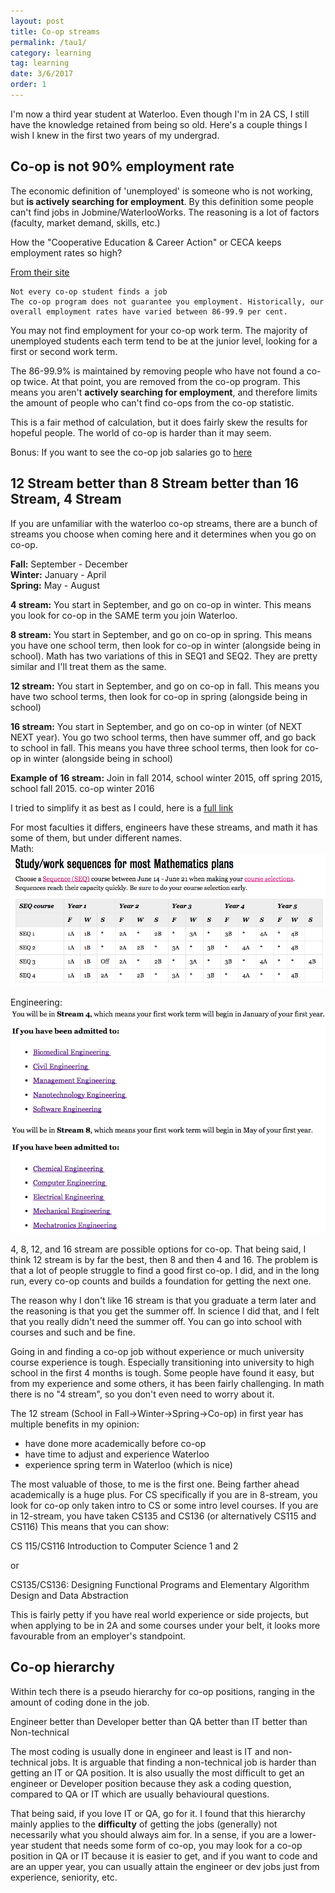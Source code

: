```yaml
---
layout: post
title: Co-op streams
permalink: /tau1/
category: learning
tag: learning
date: 3/6/2017
order: 1
---
```

I'm now a third year student at Waterloo. Even though I'm in 2A CS, I still have the knowledge retained from being so old. Here's a couple things I wish I knew in the first two years of my undergrad.

## Co-op is not 90% employment rate

The economic definition of 'unemployed' is someone who is not working, but **is actively searching for employment**. By this definition some people can't find jobs in Jobmine/WaterlooWorks. The reasoning is a lot of factors (faculty, market demand, skills, etc.)

How the "Cooperative Education & Career Action" or CECA keeps employment rates so high?

[From their site](https://uwaterloo.ca/co-operative-education/why-co-op/employment-statistics)
```
Not every co-op student finds a job
The co-op program does not guarantee you employment. Historically, our overall employment rates have varied between 86-99.9 per cent.
```

You may not find employment for your co-op work term. The majority of unemployed students each term tend to be at the junior level, looking for a first or second work term.

The 86-99.9% is maintained by removing people who have not found a co-op twice. At that point, you are removed from the co-op program. This means you aren't **actively searching for employment**, and therefore limits the amount of people who can't find co-ops from the co-op statistic.

This is a fair method of calculation, but it does fairly skew the results for hopeful people. The world of co-op is harder than it may seem.

Bonus: If you want to see the co-op job salaries go to [here](https://uwaterloo.ca/co-operative-education/why-co-op/co-op-earnings)

## 12 Stream better than 8 Stream better than 16 Stream, 4 Stream

If you are unfamiliar with the waterloo co-op streams, there are a bunch of streams you choose when coming here and it determines when you go on co-op.

**Fall:** September - December  
**Winter:** January - April  
**Spring:** May - August  

**4 stream:** You start in September, and go on co-op in winter. This means you look for co-op in the SAME term you join Waterloo.

**8 stream:** You start in September, and go on co-op in spring. This means you have one school term, then look for co-op in winter (alongside being in school). Math has two variations of this in SEQ1 and SEQ2. They are pretty similar and I'll treat them as the same.

**12 stream:** You start in September, and go on co-op in fall. This means you have two school terms, then look for co-op in spring (alongside being in school)

**16 stream:** You start in September, and go on co-op in winter (of NEXT NEXT year). You go two school terms, then have summer off, and go back to school in fall. This means you have three school terms, then look for co-op in winter (alongside being in school)

**Example of 16 stream:**
Join in fall 2014, school winter 2015, off spring 2015, school fall 2015. co-op winter 2016

I tried to simplify it as best as I could, here is a [full link](https://uwaterloo.ca/new-math-students/co-op-students/co-op-sequence-charts)

For most faculties it differs, engineers have these streams, and math it has some of them, but under different names.  
Math:  
![eng](/blog/learning/images/1/streams.png)

Engineering:  
![eng](/blog/learning/images/1/engineering.png)

4, 8, 12, and 16 stream are possible options for co-op. That being said, I think 12 stream is by far the best, then 8 and then 4 and 16. The problem is that a lot of people struggle to find a good first co-op. I did, and in the long run, every co-op counts and builds a foundation for getting the next one.

The reason why I don't like 16 stream is that you graduate a term later and the reasoning is that you get the summer off. In science I did that, and I felt that you really didn't need the summer off. You can go into school with courses and such and be fine.

Going in and finding a co-op job without experience or much university course experience is tough. Especially transitioning into university to high school in the first 4 months is tough. Some people have found it easy, but from my experience and some others, it has been fairly challenging. In math there is no "4 stream", so you don't even need to worry about it.

The 12 stream (School in Fall->Winter->Spring->Co-op) in first year has multiple benefits in my opinion:
- have done more academically before co-op
- have time to adjust and experience Waterloo
- experience spring term in Waterloo (which is nice)

The most valuable of those, to me is the first one. Being farther ahead academically is a huge plus. For CS specifically if you are in 8-stream, you look for co-op only taken intro to CS or some intro level courses. If you are in 12-stream, you have taken CS135 and CS136 (or alternatively CS115 and CS116)
This means that you can show:

CS 115/CS116
Introduction to Computer Science 1 and 2

or

CS135/CS136:
Designing Functional Programs and Elementary Algorithm Design and Data Abstraction

This is fairly petty if you have real world experience or side projects, but when applying to be in 2A and some courses under your belt, it looks more favourable from an employer's standpoint.

## Co-op hierarchy

Within tech there is a pseudo hierarchy for co-op positions, ranging in the amount of coding done in the job.

Engineer better than Developer better than QA better than IT better than Non-technical

The most coding is usually done in engineer and least is IT and non-technical jobs. It is arguable that finding a non-technical job is harder than getting an IT or QA position. It is also usually the most difficult to get an engineer or Developer position because they ask a coding question, compared to QA or IT which are usually behavioural questions.

That being said, if you love IT or QA, go for it. I found that this hierarchy mainly applies to the **difficulty** of getting the jobs (generally) not necessarily what you should always aim for. In a sense, if you are a lower-year student that needs some form of co-op, you may look for a co-op position in QA or IT because it is easier to get, and if you want to code and are an upper year, you can usually attain the engineer or dev jobs just from experience, seniority, etc.
